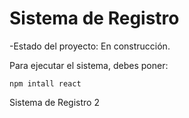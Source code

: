 <h1>Sistema de Registro</h1>

-Estado del proyecto: En construcción.

Para ejecutar el sistema, debes poner:

```npm intall react```

Sistema de Registro 2
